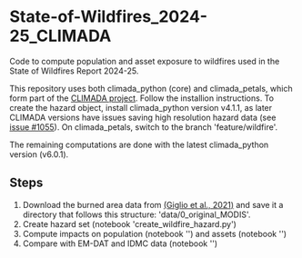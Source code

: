 # State-of-Wildfires_2024-25_CLIMADA
Code to compute population and asset exposure to wildfires used in the State of Wildfires Report 2024-25.

This repository uses both climada_python (core) and climada_petals, which form part of the [CLIMADA project](https://github.com/CLIMADA-project). Follow the installion instructions. To create the hazard object, install climada_python version v4.1.1, as later CLIMADA versions have issues saving high resolution hazard data (see [issue #1055](https://github.com/CLIMADA-project/climada_python/issues/1055)). On climada_petals, switch to the branch 'feature/wildfire'.

The remaining computations are done with the latest climada_python version (v6.0.1).

## Steps
1. Download the burned area data from [(Giglio et al., 2021)](10.5067/MODIS/MCD64A1.061) and save it a directory that follows this structure: 'data/0_original_MODIS'.
2. Create hazard set (notebook 'create_wildfire_hazard.py')
3. Compute impacts on population (notebook '') and assets (notebook '')
4. Compare with EM-DAT and IDMC data (notebook '')
